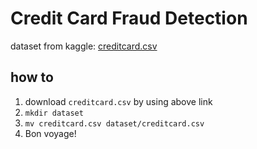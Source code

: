 # Credit Card Fraud Detection

dataset from kaggle: [creditcard.csv](https://www.kaggle.com/datasets/mlg-ulb/creditcardfraud)

## how to

1. download `creditcard.csv` by using above link
2. `mkdir dataset`
3. `mv creditcard.csv dataset/creditcard.csv`
4. Bon voyage!
